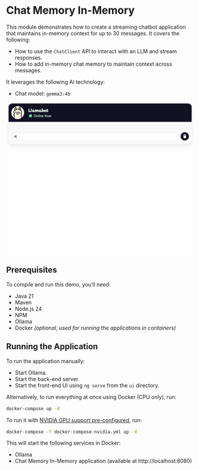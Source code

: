 # Chat Memory In-Memory

This module demonstrates how to create a streaming chatbot application that maintains in-memory context for up to 30 messages.
It covers the following:

- How to use the `ChatClient` API to interact with an LLM and stream responses.
- How to add in-memory chat memory to maintain context across messages.

It leverages the following AI technology:

- Chat model: `gemma3:4b`

<img src=".readme/demo.gif" alt="Spring AI demo"/>

## Prerequisites

To compile and run this demo, you’ll need:

- Java 21
- Maven
- Node.js 24
- NPM
- Ollama
- Docker _(optional, used for running the applications in containers)_

## Running the Application

To run the application manually:

- Start Ollama.
- Start the back-end server.
- Start the front-end UI using `ng serve` from the `ui` directory.

Alternatively, to run everything at once using Docker (CPU only), run:

```bash
docker-compose up -d
```

To run it with [NVIDIA GPU support pre-configured](https://hub.docker.com/r/ollama/ollama#nvidia-gpu), run:

```bash
docker-compose -f docker-compose-nvidia.yml up -d
```

This will start the following services in Docker:

- Ollama
- Chat Memory In-Memory application (available at http://localhost:8080)
